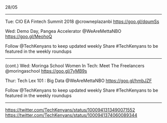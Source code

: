 28/05

----

Tue:
CIO EA Fintech Summit 2018
@crowneplazanbi
https://goo.gl/dqumSs

Wed:
Demo Day, Pangea Accelerator
@WeAreMettaNBO
https://goo.gl/MeohoQ

Follow @TechKenyans to keep updated weekly
Share #TechKenyans to be featured in the weekly roundups

----

(cont.)
Wed:
Moringa School Women In Tech: Meet The Freelancers
@moringaschool
https://goo.gl/7yMB9s

Thur:
Tech Lex 101 : Big Data
@WeAreMettaNBO
https://goo.gl/hmbJZF


Follow @TechKenyans to keep updated weekly
Share #TechKenyans to be featured in the weekly roundups

----

https://twitter.com/TechKenyans/status/1000941313490071552
https://twitter.com/TechKenyans/status/1000941374060089344
